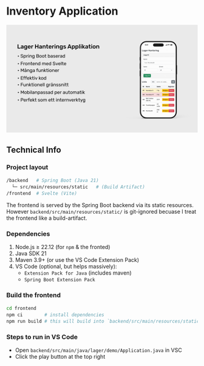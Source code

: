 # Inventory Application
![Product Showcase](showcase.jpg)

## Technical Info

### Project layout
```bash
/backend   # Spring Boot (Java 21)
  └─ src/main/resources/static   # (Build Artifact)
/frontend  # Svelte (Vite)
```

The frontend is served by the Spring Boot backend via its static resources. However `backend/src/main/resources/static/` is git-ignored becuase I treat the frontend like a build-artifact.

### Dependencies
1. Node.js ≥ 22.12 (for `npm` & the fronted)
2. Java SDK 21
3. Maven 3.9+ (or use the VS Code Extension Pack)
4. VS Code (optional, but helps massively):
    - `Extension Pack for Java` (includes maven)
    - `Spring Boot Extension Pack`

### Build the frontend
```bash
cd frontend
npm ci        # install dependencies
npm run build # this will build into `backend/src/main/resources/static/`
```

### Steps to run in VS Code
- Open `backend/src/main/java/lager/demo/Application.java` in VSC
- Click the play button at the top right